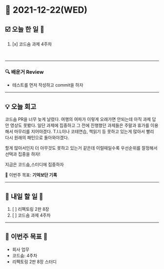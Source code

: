 # 📆 2021-12-22(WED)
## ☑️ 오늘 한 일 📑
1. [x] 코드숨 과제 4주차 

<br>

***

### 🔍️ 배운거 Review
- 테스트를 먼저 작성하고 commit을 하자 

***
## 💡  오늘  회고 

코드숨 PR을 너무 늦게 날렸다. 여행의 여파가 이렇게 오래가면 안되는데 아직 과제 답안 영상도 못봤다. 일단 과제에 집중하고 그 전에 진행했던 과제들은 주말과 휴가를 이용해서 
마무리를 지어야겠다. T.I.L이나 코테연습, 책읽기 등 못하고 있는게 많아서 빨리 다시 원래의 패턴으로 돌아와야겠다. 

할게 많아서인지 더 아무것도 못하고 있는거 같은데 이럴때일수록 우선순위를 잘정해서 선택과 집중을 하자! 

지금은 코드숨,스터디에 집중하자 

🎯 이번주 목표: **기억보단 기록** 

***

## 🎯 내일 할 일 🎯
1. [ ] 리펙토링 2판 8장
2. [ ] 코드숨 과제 4주차



***

## 🏁 이번주 목표 🏁
- 회사 업무
- 코드숨: 4주차
- 리펙토링 2판 8장 스터디  
